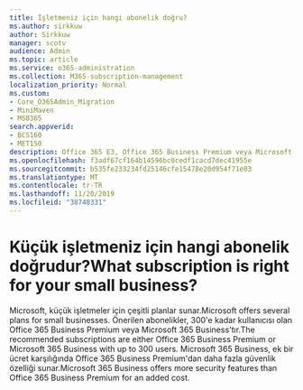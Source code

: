 ```yaml
---
title: İşletmeniz için hangi abonelik doğru?
ms.author: sirkkuw
author: Sirkkuw
manager: scotv
audience: Admin
ms.topic: article
ms.service: o365-administration
ms.collection: M365-subscription-management
localization_priority: Normal
ms.custom:
- Core_O365Admin_Migration
- MiniMaven
- MSB365
search.appverid:
- BCS160
- MET150
description: Office 365 E3, Office 365 Business Premium veya Microsoft 365 Business'ın işletmeniz için uygun olup olmadığını belirleyin.
ms.openlocfilehash: f3adf67cf164b14596bc0cedf1cacd7dec41955e
ms.sourcegitcommit: b535fe233234fd25146cfe15478e20d954f71e03
ms.translationtype: MT
ms.contentlocale: tr-TR
ms.lasthandoff: 11/20/2019
ms.locfileid: "38748331"
---
```

# <a name="what-subscription-is-right-for-your-small-business"></a><span data-ttu-id="3bb3c-103">Küçük işletmeniz için hangi abonelik doğrudur?</span><span class="sxs-lookup"><span data-stu-id="3bb3c-103">What subscription is right for your small business?</span></span>

<span data-ttu-id="3bb3c-104">Microsoft, küçük işletmeler için çeşitli planlar sunar.</span><span class="sxs-lookup"><span data-stu-id="3bb3c-104">Microsoft offers several plans for small businesses.</span></span> <span data-ttu-id="3bb3c-105">Önerilen abonelikler, 300'e kadar kullanıcısı olan Office 365 Business Premium veya Microsoft 365 Business'tır.</span><span class="sxs-lookup"><span data-stu-id="3bb3c-105">The recommended subscriptions are either Office 365 Business Premium or Microsoft 365 Business with up to 300 users.</span></span> <span data-ttu-id="3bb3c-106">Microsoft 365 Business, ek bir ücret karşılığında Office 365 Business Premium'dan daha fazla güvenlik özelliği sunar.</span><span class="sxs-lookup"><span data-stu-id="3bb3c-106">Microsoft 365 Business offers more security features than Office 365 Business Premium for an added cost.</span></span>
